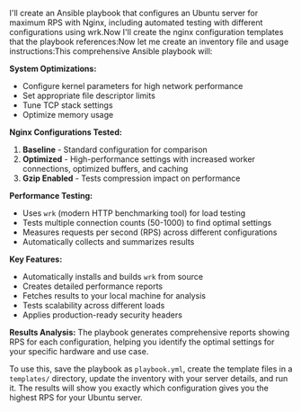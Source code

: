 I'll create an Ansible playbook that configures an Ubuntu server for maximum RPS with Nginx, including automated testing with different configurations using wrk.Now I'll create the nginx configuration templates that the playbook references:Now let me create an inventory file and usage instructions:This comprehensive Ansible playbook will:

**System Optimizations:**
- Configure kernel parameters for high network performance
- Set appropriate file descriptor limits
- Tune TCP stack settings
- Optimize memory usage

**Nginx Configurations Tested:**
1. **Baseline** - Standard configuration for comparison
2. **Optimized** - High-performance settings with increased worker connections, optimized buffers, and caching
3. **Gzip Enabled** - Tests compression impact on performance

**Performance Testing:**
- Uses `wrk` (modern HTTP benchmarking tool) for load testing
- Tests multiple connection counts (50-1000) to find optimal settings
- Measures requests per second (RPS) across different configurations
- Automatically collects and summarizes results

**Key Features:**
- Automatically installs and builds `wrk` from source
- Creates detailed performance reports
- Fetches results to your local machine for analysis
- Tests scalability across different loads
- Applies production-ready security headers

**Results Analysis:**
The playbook generates comprehensive reports showing RPS for each configuration, helping you identify the optimal settings for your specific hardware and use case.

To use this, save the playbook as `playbook.yml`, create the template files in a `templates/` directory, update the inventory with your server details, and run it. The results will show you exactly which configuration gives you the highest RPS for your Ubuntu server.



